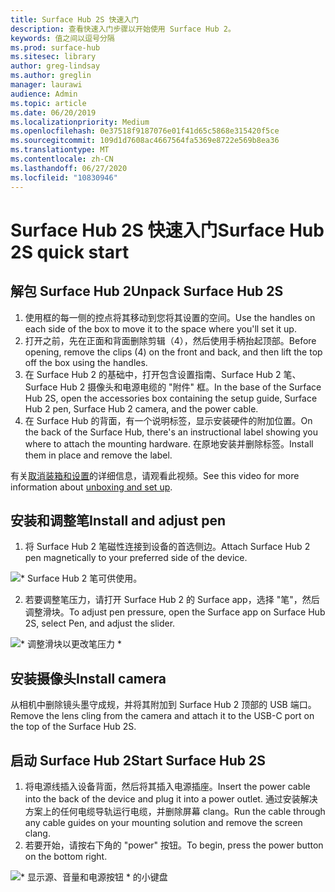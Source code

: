 ```yaml
---
title: Surface Hub 2S 快速入门
description: 查看快速入门步骤以开始使用 Surface Hub 2。
keywords: 值之间以逗号分隔
ms.prod: surface-hub
ms.sitesec: library
author: greg-lindsay
ms.author: greglin
manager: laurawi
audience: Admin
ms.topic: article
ms.date: 06/20/2019
ms.localizationpriority: Medium
ms.openlocfilehash: 0e37518f9187076e01f41d65c5868e315420f5ce
ms.sourcegitcommit: 109d1d7608ac4667564fa5369e8722e569b8ea36
ms.translationtype: MT
ms.contentlocale: zh-CN
ms.lasthandoff: 06/27/2020
ms.locfileid: "10830946"
---
```

# <span data-ttu-id="816ed-104">Surface Hub 2S 快速入门</span><span class="sxs-lookup"><span data-stu-id="816ed-104">Surface Hub 2S quick start</span></span>

## <span data-ttu-id="816ed-105">解包 Surface Hub 2</span><span class="sxs-lookup"><span data-stu-id="816ed-105">Unpack Surface Hub 2S</span></span>

1. <span data-ttu-id="816ed-106">使用框的每一侧的控点将其移动到您将其设置的空间。</span><span class="sxs-lookup"><span data-stu-id="816ed-106">Use the handles on each side of the box to move it to the space where you'll set it up.</span></span>
2. <span data-ttu-id="816ed-107">打开之前，先在正面和背面删除剪辑（4），然后使用手柄抬起顶部。</span><span class="sxs-lookup"><span data-stu-id="816ed-107">Before opening, remove the clips (4) on the front and back, and then lift the top off the box using the handles.</span></span>
3. <span data-ttu-id="816ed-108">在 Surface Hub 2 的基础中，打开包含设置指南、Surface Hub 2 笔、Surface Hub 2 摄像头和电源电缆的 "附件" 框。</span><span class="sxs-lookup"><span data-stu-id="816ed-108">In the base of the Surface Hub 2S, open the accessories box containing the setup guide, Surface Hub 2 pen, Surface Hub 2 camera, and the power cable.</span></span>
4. <span data-ttu-id="816ed-109">在 Surface Hub 的背面，有一个说明标签，显示安装硬件的附加位置。</span><span class="sxs-lookup"><span data-stu-id="816ed-109">On the back of the Surface Hub, there's an instructional label showing you where to attach the mounting hardware.</span></span> <span data-ttu-id="816ed-110">在原地安装并删除标签。</span><span class="sxs-lookup"><span data-stu-id="816ed-110">Install them in place and remove the label.</span></span>

<span data-ttu-id="816ed-111">有关[取消装箱和设置](https://youtu.be/fCrxdNXvru4)的详细信息，请观看此视频。</span><span class="sxs-lookup"><span data-stu-id="816ed-111">See this video for more information about [unboxing and set up](https://youtu.be/fCrxdNXvru4).</span></span>

## <span data-ttu-id="816ed-112">安装和调整笔</span><span class="sxs-lookup"><span data-stu-id="816ed-112">Install and adjust pen</span></span>

1. <span data-ttu-id="816ed-113">将 Surface Hub 2 笔磁性连接到设备的首选侧边。</span><span class="sxs-lookup"><span data-stu-id="816ed-113">Attach Surface Hub 2 pen magnetically to your preferred side of the device.</span></span>

![\* Surface Hub 2 笔可供使用。](images/sh2-pen.png) <br>

2. <span data-ttu-id="816ed-117">若要调整笔压力，请打开 Surface Hub 2 的 Surface app，选择 "笔"，然后调整滑块。</span><span class="sxs-lookup"><span data-stu-id="816ed-117">To adjust pen pressure, open the Surface app on Surface Hub 2S, select Pen, and adjust the slider.</span></span>

![\* 调整滑块以更改笔压力 \*](images/sh2-pen-pressure.png) <br>

## <span data-ttu-id="816ed-119">安装摄像头</span><span class="sxs-lookup"><span data-stu-id="816ed-119">Install camera</span></span>

<span data-ttu-id="816ed-120">从相机中删除镜头墨守成规，并将其附加到 Surface Hub 2 顶部的 USB 端口。</span><span class="sxs-lookup"><span data-stu-id="816ed-120">Remove the lens cling from the camera and attach it to the USB-C port on the top of the Surface Hub 2S.</span></span>

## <span data-ttu-id="816ed-121">启动 Surface Hub 2</span><span class="sxs-lookup"><span data-stu-id="816ed-121">Start Surface Hub 2S</span></span>

1. <span data-ttu-id="816ed-122">将电源线插入设备背面，然后将其插入电源插座。</span><span class="sxs-lookup"><span data-stu-id="816ed-122">Insert the power cable into the back of the device and plug it into a power outlet.</span></span> <span data-ttu-id="816ed-123">通过安装解决方案上的任何电缆导轨运行电缆，并删除屏幕 clang。</span><span class="sxs-lookup"><span data-stu-id="816ed-123">Run the cable through any cable guides on your mounting solution and remove the screen clang.</span></span>
2. <span data-ttu-id="816ed-124">若要开始，请按右下角的 "power" 按钮。</span><span class="sxs-lookup"><span data-stu-id="816ed-124">To begin, press the power button on the bottom right.</span></span>

![\* 显示源、音量和电源按钮 \* 的小键盘](images/sh2-keypad.png) <br>
